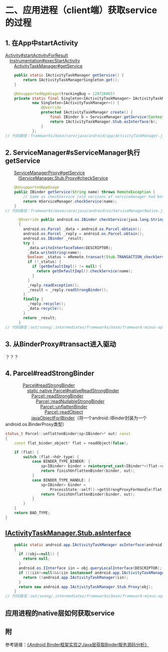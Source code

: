 # 二、应用进程（client端）获取service的过程

## 1. 在App中startActivity

[Activity#startActivityForResult][ActivityStartActivityForResultLink]  
&emsp;[Instrumentation#execStartActivity][execStartActivityLink]  
&emsp;&emsp;[ActivityTaskManager#getService][ATManagerGetServiceLink]  

[ActivityStartActivityForResultLink]:https://cs.android.com/android/platform/superproject/+/master:frameworks/base/core/java/android/app/Activity.java;l=5315
[execStartActivityLink]:https://cs.android.com/android/platform/superproject/+/master:frameworks/base/core/java/android/app/Instrumentation.java;l=1693
[ATManagerGetServiceLink]:https://cs.android.com/android/platform/superproject/+/master:frameworks/base/core/java/android/app/ActivityTaskManager.java;l=149

```java
    public static IActivityTaskManager getService() {
        return IActivityTaskManagerSingleton.get();
    }

    @UnsupportedAppUsage(trackingBug = 129726065)
    private static final Singleton<IActivityTaskManager> IActivityTaskManagerSingleton =
            new Singleton<IActivityTaskManager>() {
                @Override
                protected IActivityTaskManager create() {
                    final IBinder b = ServiceManager.getService(Context.ACTIVITY_TASK_SERVICE);
                    return IActivityTaskManager.Stub.asInterface(b);
                }
            };
// 代码路径：frameworks/base/core/java/android/app/ActivityTaskManager.java
```

## 2. ServiceManager#sServiceManager执行getService

&emsp;&emsp;[ServiceManagerProxy#getService][SvcMgrPxyGetServiceLink]  
&emsp;&emsp;&emsp;[IServiceManager.Stub.Proxy#checkService][ProxyCheckServiceLink]  

[SvcMgrPxyGetServiceLink]:https://cs.android.com/android/platform/superproject/+/master:frameworks/base/core/java/android/os/ServiceManagerNative.java;l=61
[ProxyCheckServiceLink]:https://cs.android.com/android/platform/superproject/+/master:out/soong/.intermediates/frameworks/base/framework-minus-apex/android_common/xref30/srcjars.xref/android/os/IServiceManager.java;l=387

```java
    @UnsupportedAppUsage
    public IBinder getService(String name) throws RemoteException {
        // Same as checkService (old versions of servicemanager had both methods).
        return mServiceManager.checkService(name);
    }
// 代码路径：frameworks/base/core/java/android/os/ServiceManagerNative.java

      @Override public android.os.IBinder checkService(java.lang.String name) throws android.os.RemoteException
      {
        android.os.Parcel _data = android.os.Parcel.obtain();
        android.os.Parcel _reply = android.os.Parcel.obtain();
        android.os.IBinder _result;
        try {
          _data.writeInterfaceToken(DESCRIPTOR);
          _data.writeString(name);
          boolean _status = mRemote.transact(Stub.TRANSACTION_checkService, _data, _reply, 0);
          if (!_status) {
            if (getDefaultImpl() != null) {
              return getDefaultImpl().checkService(name);
            }
          }
          _reply.readException();
          _result = _reply.readStrongBinder();
        }
        finally {
          _reply.recycle();
          _data.recycle();
        }
        return _result;
      }
// 代码路径：out/soong/.intermediates/frameworks/base/framework-minus-apex/android_common/xref30/srcjars.xref/android/os/IServiceManager.java
```

## 3. 从BinderProxy#transact进入驱动

？？？

## 4. Parcel#readStrongBinder

&emsp;&emsp;&emsp;&emsp;[Parcel#readStrongBinder][ParcelReadStrongBinderLink]  
&emsp;&emsp;&emsp;&emsp;&emsp;[static native Parcel#nativeReadStrongBinder][nativeReadStrongBinderLink]  
&emsp;&emsp;&emsp;&emsp;&emsp;&emsp;[Parcel::readStrongBinder][CppParcelReadStrongBinderLink]  
&emsp;&emsp;&emsp;&emsp;&emsp;&emsp;&emsp;[Parcel::readNullableStrongBinder][readNullableStrongBinderLink]  
&emsp;&emsp;&emsp;&emsp;&emsp;&emsp;&emsp;&emsp;[Parcel::unflattenBinder][ParcelUnflattenBinderLink]  
&emsp;&emsp;&emsp;&emsp;&emsp;&emsp;&emsp;&emsp;&emsp;[Parcel::readObject][ParcelReadObjectLink]  
&emsp;&emsp;&emsp;&emsp;&emsp;&emsp;[javaObjectForIBinder][javaObjectForIBinderLink]（将一个android::IBinder封装为一个android.os.BinderProxy类型）  

[ParcelReadStrongBinderLink]:https://cs.android.com/android/platform/superproject/+/master:frameworks/base/core/java/android/os/Parcel.java;l=2493
[nativeReadStrongBinderLink]:https://cs.android.com/android/platform/superproject/+/master:frameworks/base/core/jni/android_os_Parcel.cpp;l=504
[CppParcelReadStrongBinderLink]:https://cs.android.com/android/platform/superproject/+/master:frameworks/native/libs/binder/Parcel.cpp;l=2191
[readNullableStrongBinderLink]:https://cs.android.com/android/platform/superproject/+/master:frameworks/native/libs/binder/Parcel.cpp;l=2186
[ParcelUnflattenBinderLink]:https://cs.android.com/android/platform/superproject/+/master:frameworks/native/libs/binder/Parcel.cpp;l=246
[ParcelReadObjectLink]:https://cs.android.com/android/platform/superproject/+/master:frameworks/native/libs/binder/Parcel.cpp;l=2430
[javaObjectForIBinderLink]:https://cs.android.com/android/platform/superproject/+/master:frameworks/base/core/jni/android_util_Binder.cpp;l=739

```c++
status_t Parcel::unflattenBinder(sp<IBinder>* out) const
{
    const flat_binder_object* flat = readObject(false);

    if (flat) {
        switch (flat->hdr.type) {
            case BINDER_TYPE_BINDER: {
                sp<IBinder> binder = reinterpret_cast<IBinder*>(flat->cookie);
                return finishUnflattenBinder(binder, out);
            }
            case BINDER_TYPE_HANDLE: {
                sp<IBinder> binder =
                    ProcessState::self()->getStrongProxyForHandle(flat->handle);
                return finishUnflattenBinder(binder, out);
            }
        }
    }
    return BAD_TYPE;
}
```

## [IActivityTaskManager.Stub.asInterface](out/soong/.intermediates/frameworks/base/framework-minus-apex/android_common/xref30/srcjars.xref/android/app/IActivityTaskManager.java)

```java
    public static android.app.IActivityTaskManager asInterface(android.os.IBinder obj)
    {
      if ((obj==null)) {
        return null;
      }
      android.os.IInterface iin = obj.queryLocalInterface(DESCRIPTOR);
      if (((iin!=null)&&(iin instanceof android.app.IActivityTaskManager))) {
        return ((android.app.IActivityTaskManager)iin);
      }
      return new android.app.IActivityTaskManager.Stub.Proxy(obj);
    }
// 代码路径：out/soong/.intermediates/frameworks/base/framework-minus-apex/android_common/xref30/srcjars.xref/android/app/IActivityTaskManager.java
```

## 应用进程的native层如何获取service

## 附

参考链接：[《Android Binder框架实现之Java层获取Binder服务源码分析》](https://blog.csdn.net/tkwxty/article/details/108165937)

[AMSBindAppLink]:https://cs.android.com/android/platform/superproject/+/master:frameworks/base/services/core/java/com/android/server/am/ActivityManagerService.java;l=5307
[AppBindSelfLink]:https://cs.android.com/android/platform/superproject/+/master:frameworks/base/core/java/android/app/ActivityThread.java;l=1037
